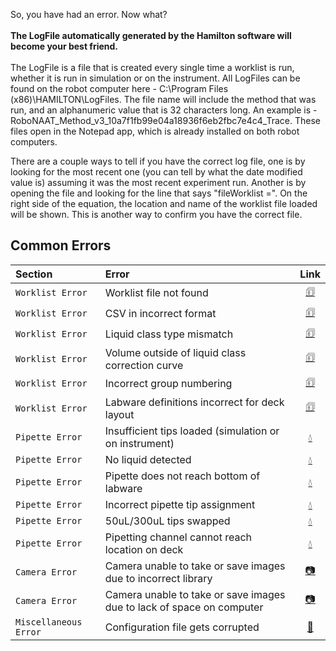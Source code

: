 So, you have had an error. Now what?
<br> <br>
**The LogFile automatically generated by the Hamilton software will become your best friend.**
<br> <br>
The LogFile is a file that is created every single time a worklist is run, whether it is run in simulation or on the instrument. All LogFiles can be found on the robot computer here - C:\Program Files (x86)\HAMILTON\LogFiles. The file name will include the method that was run, and an alphanumeric value that is 32 characters long. An example is - RoboNAAT_Method_v3_10a7f1fb99e04a18936f6eb2fbc7e4c4_Trace. These files open in the Notepad app, which is already installed on both robot computers. 

There are a couple ways to tell if you have the correct log file, one is by looking for the most recent one (you can tell by what the date modified value is) assuming it was the most recent experiment run. Another is by opening the file and looking for the line that says "fileWorklist =". On the right side of the equation, the location and name of the worklist file loaded will be shown. This is another way to confirm you have the correct file. 



## Common Errors
| Section           | Error | Link     |
| :-------------- | :-------------------------- | :---------------------: |
| `Worklist Error`             | Worklist file not found|[🗊](./Worklist%20Errors.md) |
| `Worklist Error`             | CSV in incorrect format |[🗊](./Worklist%20Errors.md) |
| `Worklist Error`             | Liquid class type mismatch |[🗊](./Worklist%20Errors.md)|
| `Worklist Error`             | Volume outside of liquid class correction curve|[🗊](./Worklist%20Errors.md)|
| `Worklist Error`             | Incorrect group numbering |[🗊](./Worklist%20Errors.md)|
| `Worklist Error`             | Labware definitions incorrect for deck layout|[🗊](./Worklist%20Errors.md)|
| `Pipette Error`             | Insufficient tips loaded (simulation or on instrument)|[💧](./Pipette%20Errors.md)|
| `Pipette Error`             | No liquid detected |[💧](./Pipette%20Errors.md)|
| `Pipette Error`             | Pipette does not reach bottom of labware |[💧](./Pipette%20Errors.md)|
| `Pipette Error`             | Incorrect pipette tip assignment|[💧](./Pipette%20Errors.md)|
| `Pipette Error`             | 50uL/300uL tips swapped |[💧](./Pipette%20Errors.md)|
| `Pipette Error`             | Pipetting channel cannot reach location on deck|[💧](./Pipette%20Errors.md)|
| `Camera Error`             | Camera unable to take or save images due to incorrect library|[📷](./Camera%20Errors.md)|
| `Camera Error`             | Camera unable to take or save images due to lack of space on computer |[📷](./Camera%20Errors.md)|
| `Miscellaneous Error`             | Configuration file gets corrupted|[📍](./Miscellaneous%20Errors.md)|
